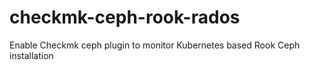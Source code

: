 # checkmk-ceph-rook-rados
Enable Checkmk ceph plugin to monitor Kubernetes based Rook Ceph installation
